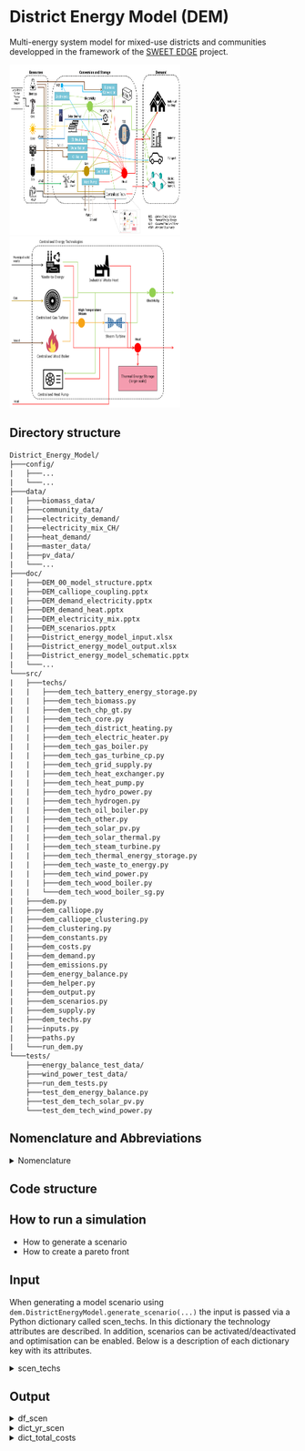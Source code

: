 # District Energy Model (DEM)

Multi-energy system model for mixed-use districts and communities developped in the framework of the [SWEET EDGE](https://www.sweet-edge.ch/en/work-packages/wp-1) project.

<img src="doc/dem_schematic_part_1.png" alt="DEM schematic part 1" style="height: 300px; width:300px;"/>

<img src="doc/dem_schematic_part_2.png" alt="DEM schematic part 2" style="height: 300px; width:300px;"/>

## Directory structure
```
District_Energy_Model/
├───config/
|   ├───...
|   └───...
├───data/
|   ├───biomass_data/
|   ├───community_data/
|   ├───electricity_demand/
|   ├───electricity_mix_CH/
|   ├───heat_demand/
|   ├───master_data/
|   ├───pv_data/
|   └───...
├───doc/
|   ├───DEM_00_model_structure.pptx
|   ├───DEM_calliope_coupling.pptx
|   ├───DEM_demand_electricity.pptx
|   ├───DEM_demand_heat.pptx
|   ├───DEM_electricity_mix.pptx
|   ├───DEM_scenarios.pptx
|   ├───District_energy_model_input.xlsx
|   ├───District_energy_model_output.xlsx
|   ├───District_energy_model_schematic.pptx
|   └───...
└───src/
|   ├───techs/
|   |   ├───dem_tech_battery_energy_storage.py
|   |   ├───dem_tech_biomass.py
|   |   ├───dem_tech_chp_gt.py
|   |   ├───dem_tech_core.py
|   |   ├───dem_tech_district_heating.py
|   |   ├───dem_tech_electric_heater.py
|   |   ├───dem_tech_gas_boiler.py
|   |   ├───dem_tech_gas_turbine_cp.py
|   |   ├───dem_tech_grid_supply.py
|   |   ├───dem_tech_heat_exchanger.py
|   |   ├───dem_tech_heat_pump.py
|   |   ├───dem_tech_hydro_power.py
|   |   ├───dem_tech_hydrogen.py
|   |   ├───dem_tech_oil_boiler.py
|   |   ├───dem_tech_other.py
|   |   ├───dem_tech_solar_pv.py
|   |   ├───dem_tech_solar_thermal.py
|   |   ├───dem_tech_steam_turbine.py
|   |   ├───dem_tech_thermal_energy_storage.py
|   |   ├───dem_tech_waste_to_energy.py
|   |   ├───dem_tech_wind_power.py
|   |   ├───dem_tech_wood_boiler.py
|   |   └───dem_tech_wood_boiler_sg.py
|   ├───dem.py
|   ├───dem_calliope.py
|   ├───dem_calliope_clustering.py
|   ├───dem_clustering.py
|   ├───dem_constants.py
|   ├───dem_costs.py
|   ├───dem_demand.py
|   ├───dem_emissions.py
|   ├───dem_energy_balance.py
|   ├───dem_helper.py
|   ├───dem_output.py
|   ├───dem_scenarios.py
|   ├───dem_supply.py
|   ├───dem_techs.py
|   ├───inputs.py
|   ├───paths.py
|   └───run_dem.py
└───tests/
    ├───energy_balance_test_data/
    ├───wind_power_test_data/
    ├───run_dem_tests.py
    ├───test_dem_energy_balance.py
    ├───test_dem_tech_solar_pv.py
    └───test_dem_tech_wind_power.py

```

## Nomenclature and Abbreviations

<details>
  <summary>Nomenclature</summary><br>

|              |                                      |
| ----------------------- | ------------------------------------ |
| **General:**                |                                      |
| _com                    | community                            |
| _pot                    | potential                            |
| _base                   | values for current situation         |
|                         |                                      |
| **Data type:**             |                                      |
| df                      | dataframe                            |
| ds                      | dataseries                           |
| list                    | list                                 |
|                         |                                      |
| **Energy flows:**           |                                      |
| d                       | demand                               |
| m                       | import                               |
| u                       | technology input                     |
| v                       | technology output                    |
| l                       | losses                    			 |
| s                       | supply                    			 |
|                         |                                      |
| src                     | source                               |
|                         |                                      |
| **Technologies:**           |                                      |
| _pv                     | solar photovoltaic                   |
| _solar                  | solar thermal                   |
| _wp                     | wind power                   |
| _grid                   | grid supply (electricity)                   |
| _hp                     | heat pump                            |
| _eh                     | electric heater                      |
| _ob                     | oil boiler                           |
| _wb                     | wood boiler                          |
| _gb                     | gas boiler                           |
| _dh                     | district heating                     |
| _tes                    | thermal energy storage               |
| _bes                    | battery energy storage               |
| _hydro                  | hydro power                    		 |
| _bm                     | biomass (collective)                 |
| _hg                       | hydrothermal gasification          |
| _agu                       | anaerobic digestion upgrade       |
| _aguh                       | anaerobic digestion upgrade hydrogen                   |
| _aguc                       | anaerobic digestion CHP                    |
| _wgu                       | wood gasification upgrade                    |
| _wguh                       | wood gasification upgrade hydrogen                    |
| _wguc                       | wood gasification CHP                    |
| _hydp                       | hydrogen production                    |
| _chpgt                       | CHP gas turbine                    |
| _gtcp                       | gas turbine (central plant)                    |
| _st                       | steam turbine                    |
| _wbsg                       | wood boiler (steam generator)                    |
| _wte                       | waste-to-energy plant                    |
| _hpcp                     | heat pump (central plant)                   |
|                         |                                      |
| **Technology parameters:**  |                                      |
| _p                       | system size (kW or kWp)              |
| sos                       | state of storage (-)                   |
| _q                       | energy level, e.g. in storage (kWh)                    |
|                         |                                      |
| **Energy carriers:**        |                                      |
| _h                      | heat                                 |
| _e                      | electricity                          |
| _gas                    | gas                                  |
| _oil                    | oil                                  |
| _wd                   | wood                                 |
| _msw                       | municipal solid waste                    |
| _bm                       | biomass                    |
| _steam                       | steam                    |
|                         |                                      |
 **Emission carriers:**        |                                      |
| _co2                      | CO2 (kg)                                 |
| **Time resolution:**        |                                      |
| _hr                     | hourly (mostly omitted)              |
| _yr                     | annual                               |
|                         |                                      |
| **Aggregation resolution:** |                                      |
| _bdg                    | building level                       |
|                         |                                      |
| **Iteration indeces:**      |                                      |
| _t                      | time                                 |
|                         |                                      |
| **Examples:**               |                                      |
| u_e_hp                  | electricity input to heat pump (kWh) |
| v_h_hp                  | heat output from heat pump (kWh)     |
| d_e_yr                  | annual electricity demand (kWh)      |

</details>

## Code structure


## How to run a simulation
- How to generate a scenario
- How to create a pareto front

## Input

When generating a model scenario using `dem.DistrictEnergyModel.generate_scenario(...)` the input is passed via a Python dictionary called scen_techs.
In this dictionary the technology attributes are described. In addition, scenarios can be activated/deactivated and optimisation can be enabled.
Below is a description of each dictionary key with its attributes.

<details>
  <summary>scen_techs</summary><br>

<details>
  <summary>meta_data</summary><br>

| Attribute                             | Unit | Data type | Description                                                                                |
| ------------------------------------- | ---- | --------- | ------------------------------------------------------------------------------------------ |
| custom_district                       | \-   | dict      | Properties for a district with custom boundaries.                                          |
| custom_district: implemented          | \-   | bool      | If set to 'true', the simulation will be carried out for a district of selected buildings. |
| custom_district: EGID_List            | \-   | list / df | List of EGIDs of buildings contained in custom district.                                   |
| custom_district: custom_district_name | \-   | str       | Unique name for specified custom district.                                                  |

</details>

<details>
  <summary>heat_pump</summary><br>

| Attribute     | Unit       | Data type | Description                                                                                                                      |
| ------------- | ---------- | --------- | -------------------------------------------------------------------------------------------------------------------------------- |
| deployment    | \-         | bool      | If set to 'true', the technology will be considered in the energy system model (this does not necessarily mean it will be used). |
| kW_th_max     | kW         | float     | Maximum thermal capacity (i.e. heat output).                                                                                     |
| cop           | \-         | float     | Coefficient of Performance (fixed annual value).                                                                                 |
| co2_intensity | kg CO2/kWh | float     | Carbon-dioxide intensity of technology output (annual average value).                                                            |
| lifetime      | years      | int       | Expected lifetime of technology before replacement is required.                                                                  |
| interest_rate | \-         | float     | Interest rate for computing levelised costs (if required).                                                                       |
| capex		    | CHF/kWp    | float     | CAPEX cost of technology per unit of capacity.			                                                                        |

</details>

<details>
  <summary>electric_heater</summary><br>

| Attribute     | Unit       | Data type | Description                                                                                                                      |
| ------------- | ---------- | --------- | -------------------------------------------------------------------------------------------------------------------------------- |
| deployment    | \-         | bool      | If set to 'true', the technology will be considered in the energy system model (this does not necessarily mean it will be used). |
| kW_th_max     | kW         | float     | Maximum thermal capacity (i.e. heat output).                                                                                     |
| co2_intensity | kg CO2/kWh | float     | Carbon-dioxide intensity of technology output (annual average value).                                                            |
| lifetime      | years      | int       | Expected lifetime of technology before replacement is required.                                                                  |
| interest_rate | \-         | float     | Interest rate for computing levelised costs (if required).                                                                       |
| capex		    | CHF/kWp    | float     | CAPEX cost of technology per unit of capacity.			                                                                        |

</details>

<details>
  <summary>oil_boiler</summary><br>

| Attribute          | Unit       | Data type | Description                                                                                                                      |
| ------------------ | ---------- | --------- | -------------------------------------------------------------------------------------------------------------------------------- |
| deployment         | \-         | bool      | If set to 'true', the technology will be considered in the energy system model (this does not necessarily mean it will be used). |
| kW_th_max          | kW         | float     | Maximum thermal capacity (i.e. heat output).                                                                                     |
| hv_oil_MJpkg       | MJ/kg      | float     | Lower heating value of oil.                                                                                                      |
| eta                | \-         | float     | Conversion efficiency from fuel to heat.                                                                                         |
| oil_price_CHFpl    | CHF/l      | float     | Oil price (annual fixed value).                                                                                                  |
| co2_intensity      | kg CO2/kWh | float     | Carbon-dioxide intensity of technology output (annual average value).                                                            |
| lifetime           | years      | int       | Expected lifetime of technology before replacement is required.                                                                  |
| interest_rate      | \-         | float     | Interest rate for computing levelised costs (if required).                                                                       |
| replacement_factor | \-         | float     | Used for scenario 'fossil_heater_retrofit'. Fraction of heating capacity to be replaced by heat pumps.                           |
| capex		    	 | CHF/kWp    | float     | CAPEX cost of technology per unit of capacity.			                                                                         |

</details>

<details>
  <summary>gas_boiler</summary><br>

| Attribute          | Unit       | Data type | Description                                                                                                                      |
| ------------------ | ---------- | --------- | -------------------------------------------------------------------------------------------------------------------------------- |
| deployment         | \-         | bool      | If set to 'true', the technology will be considered in the energy system model (this does not necessarily mean it will be used). |
| kW_th_max          | kW         | float     | Maximum thermal capacity (i.e. heat output).                                                                                     |
| hv_gas_MJpkg       | MJ/kg      | float     | Lower heating value of gas.                                                                                                      |
| eta                | \-         | float     | Conversion efficiency from fuel to heat.                                                                                         |
| gas_price_CHFpkWh  | CHF/kWh    | float     | Gas price (annual fixed value).                                                                                                  |
| co2_intensity      | kg CO2/kWh | float     | Carbon-dioxide intensity of technology output (annual average value).                                                            |
| lifetime           | years      | int       | Expected lifetime of technology before replacement is required.                                                                  |
| interest_rate      | \-         | float     | Interest rate for computing levelised costs (if required).                                                                       |
| replacement_factor | \-         | float     | Used for scenario 'fossil_heater_retrofit'. Fraction of heating capacity to be replaced by heat pumps.                           |
| capex		   		 | CHF/kWp    | float     | CAPEX cost of technology per unit of capacity.			                                                                         |

</details>

<details>
  <summary>wood_boiler</summary><br>

| Attribute          | Unit       | Data type | Description                                                                                                                      |
| ------------------ | ---------- | --------- | -------------------------------------------------------------------------------------------------------------------------------- |
| deployment         | \-         | bool      | If set to 'true', the technology will be considered in the energy system model (this does not necessarily mean it will be used). |
| kW_th_max          | kW         | float     | Maximum thermal capacity (i.e. heat output).                                                                                     |
| hv_wood_MJpkg      | MJ/kg      | float     | Lower heating value of wood.                                                                                                     |
| eta                | \-         | float     | Conversion efficiency from fuel to heat.                                                                                         |
| wood_price_CHFpkg  | CHF/kg     | float     | Wood price (annual fixed value).                                                                                                 |
| co2_intensity      | kg CO2/kWh | float     | Carbon-dioxide intensity of technology output (annual average value).                                                            |
| lifetime           | years      | int       | Expected lifetime of technology before replacement is required.                                                                  |
| interest_rate      | \-         | float     | Interest rate for computing levelised costs (if required).                                                                       |
| replacement_factor | \-         | float     | Used for scenario 'fossil_heater_retrofit'. Fraction of heating capacity to be replaced by heat pumps.                           |
| capex		   		 | CHF/kWp    | float     | CAPEX cost of technology per unit of capacity.			                                                                         |

</details>

<details>
  <summary>district_heating</summary><br>

| Attribute                         | Unit       | Data type | Description                                                                                                                                                      |
| --------------------------------- | ---------- | --------- | ---------------------------------------------------------------------------------------------------------------------------------------------------------------- |
| deployment                        | \-         | bool      | If set to 'true', the technology will be considered in the energy system model (this does not necessarily mean it will be used). Only relevant for optimisation. |
| import_kW_th_max                  | kW         | float     | Maximum thermal capacity of heat import (from outside the municipality).                                                                                         |
| grid_kW_th_max                    | kW         | float     | Maximum thermal capacity of the grid.                                                                                                                            |
| tariff_CHFpkWh                    | CHF/kWh    | float     | Tariff for imported heat.                                                                                                                                        |
| co2_intensity                     | kg CO2/kWh | float     | Carbon-dioxide intensity of technology output (annual average value).                                                                                            |
| lifetime                          | years      | int       | Expected lifetime of technology before replacement is required.                                                                                                  |
| interest_rate                     | \-         | float     | Interest rate for computing levelised costs (if required).                                                                                                       |
| heat_sources                      | \-         | dict      | Connected heat sources                                                                                                                                           |
| heat_sources: import          	| \-         | bool      | If set to 'true', heat import is allowed (based on 'import_kW_th_max')                                                                                           |
| heat_sources: chp_gt          	| \-         | bool      | If set to 'true', CHP gas turbine plant is connected to district heating network (DHN). Technology must be deployed accordingly.                                 |
| heat_sources: steam_turbine   	| \-         | bool      | If set to 'true', steam turbine is connected to the DHN. Technology must be deployed accordingly.                                                                |
| heat_sources: waste_to_energy 	| \-         | bool      | If set to 'true', the waste-to-energy plant is connected to the DHN. Technology must be deployed accordingly.  	                                                |
| heat_sources: heat_pump_cp    	| \-         | bool      | If set to 'true', a central heat pump is connected to the DHN. Technology must be deployed accordingly.                                                          |

</details>

<details>
  <summary>solar_thermal</summary><br>

| Attribute     | Unit       | Data type | Description                                                                                                                      |
| ------------- | ---------- | --------- | -------------------------------------------------------------------------------------------------------------------------------- |
| deployment    | \-         | bool      | If set to 'true', the technology will be considered in the energy system model (this does not necessarily mean it will be used). |
| kW_th_max     | kW         | float     | Maximum thermal capacity (i.e. heat output).                                                                                     |
| eta_overall   | \-         | float     | Overall conversion efficiency from solar radiation to heat output.                                                               |
| co2_intensity | kg CO2/kWh | float     | Carbon-dioxide intensity of technology output (annual average value).                                                            |
| lifetime      | years      | int       | Expected lifetime of technology before replacement is required.                                                                  |
| interest_rate | \-         | float     | Interest rate for computing levelised costs (if required).                                                                       |
| capex			| CHF/kWp    | float     | CAPEX cost of technology per unit of capacity.			                                                                        |

</details>

<details>
  <summary>solar_pv</summary><br>

| Attribute                    | Unit       | Data type | Description                                                                                                                                                                                                             |
| ---------------------------- | ---------- | --------- | ----------------------------------------------------------------------------------------------------------------------------------------------------------------------------------------------------------------------- |
| deployment                   | \-         | bool      | If set to 'true', the technology will be considered in the energy system model (this does not necessarily mean it will be used).                                                                                        |
| kWp_max                      | kW         | float     | Kilowatt Peak: Maximum power output of PV system under standard test conditions (STC).                                                                                                                                  |
| eta_overall                  | \-         | float     | Overall conversion efficiency from solar radiation to electricity output at AC side.                                                                                                                                    |
| co2_intensity                | kg CO2/kWh | float     | Carbon-dioxide intensity of technology output (annual average value).                                                                                                                                                   |
| capex						   | CHF/kWp    | float     | CAPEX cost of technology per unit of capacity.			                                                                        																					  |
| lifetime                     | years      | int       | Expected lifetime of technology before replacement is required.                                                                                                                                                         |
| interest_rate                | \-         | float     | Interest rate for computing levelised costs (if required).                                                                                                                                                              |
| potential_integration_factor | \-         | float     | Used for scenario 'pv_integration'. This factor specifies the fraction of additional solar VP potential to be implemented. The additional PV potential is based on suitable roof-space that is not yet covered with PV. |

</details>

<details>
  <summary>wind_power</summary><br>

| Attribute                       | Unit       | Data type | Description                                                                                                                                                                                                            |
| ------------------------------- | ---------- | --------- | ---------------------------------------------------------------------------------------------------------------------------------------------------------------------------------------------------------------------- |
| deployment                      | \-         | bool      | If set to 'true', the technology will be considered in the energy system model (this does not necessarily mean it will be used). Only relevant for optimisation.                                                       |
| kWp_max                         | kW         | float     | Kilowatt Peak: Maximum power output of wind power system.                                                                                                                                                              |
| co2_intensity                   | kg CO2/kWh | float     | Carbon-dioxide intensity of technology output (annual average value).                                                                                                                                                  |
| lifetime                        | years      | int       | Expected lifetime of technology before replacement is required.                                                                                                                                                        |
| capex_CHFpkWp                   | CHF/kWp    | float     | CAPEX cost of technology per unit of capacity.                                                                                                                                                                         |
| interest_rate                   | \-         | float     | Interest rate for computing levelised costs (if required).                                                                                                                                                             |
| potential_integration_factor    | \-         | float     | Used for scenario 'wind_power_integration'. This factor specifies the fraction of additional wind power potential to be implemented. The additional wind power potential is based on a a simulation done by Wind-Topo. |
| wind_power_installed_allocation | \-         | str       | Decision on whether the installed wind power will be counted towards the local electricity generation or towards the national electricity mix. Options: 'national', 'local'                                            |
| v_e_wp_national_recalc          | \-         | bool      | If set to 'true, recalculation of hourly national wind power profile of installed capacity will be carried out; default should be 'false', as this is only required when new wind power plants have been installed.    |

</details>

<details>
  <summary>hydro_power</summary><br>

| Attribute     | Unit       | Data type | Description                                                                                                                                                      |
| ------------- | ---------- | --------- | ---------------------------------------------------------------------------------------------------------------------------------------------------------------- |
| deployment    | \-         | bool      | If set to 'true', the technology will be considered in the energy system model (this does not necessarily mean it will be used). Only relevant for optimisation. |
| kWp_max       | kW         | float     | Kilowatt Peak: Maximum power output of hydro power plants.                                                                                                       |
| co2_intensity | kg CO2/kWh | float     | Carbon-dioxide intensity of technology output (annual average value).                                                                                            |
| lifetime      | years      | int       | Expected lifetime of technology before replacement is required.                                                                                                  |
| 0             | CHF/kWp    | float     | CAPEX cost of technology per unit of capacity.                                                                                                                   |
| interest_rate | \-         | float     | Interest rate for computing levelised costs (if required).                                                                                                       |

</details>

<details>
  <summary>grid_supply</summary><br>

| Attribute      | Unit       | Data type | Description                                                                                                                      |
| -------------- | ---------- | --------- | -------------------------------------------------------------------------------------------------------------------------------- |
| deployment     | \-         | bool      | If set to 'true', the technology will be considered in the energy system model (this does not necessarily mean it will be used). |
| kW_max         | kW         | float     | Maximum supply capacity of grid connection.                                                                                      |
| tariff_CHFpkWh | CHF/kWh    | float     | Electricity tariff (annual fixed value).                                                                                         |
| co2_intensity  | kg CO2/kWh | float     | Carbon-dioxide intensity of technology output (annual average value).                                                            |
| lifetime       | years      | int       | Expected lifetime of technology before replacement is required.                                                                  |
| interest_rate  | \-         | float     | Interest rate for computing levelised costs (if required).                                                                       |

</details>

<details>
  <summary>tes</summary><br>

| Attribute                             | Unit       | Data type | Description                                                                                                                                                      |
| ------------------------------------- | ---------- | --------- | ---------------------------------------------------------------------------------------------------------------------------------------------------------------- |
| deployment                            | \-         | bool      | If set to 'true', the technology will be considered in the energy system model (this does not necessarily mean it will be used). Only relevant for optimisation. |
| eta_chg_dchg                          | \-         | float     | Charging and discharging efficiency (fixed). Roundtrip-efficiency is calculated as eta_chg_dchg\*eta_chg_dchg.                                                   |
| tes_gamma                             | 1/timestep | float     | Loss rate: fraction of heat lost to the environment during one timestep (e.g. 1 hour)                                                                            |
| capacity_kWh                          | kWh        | float     | Storage capacity.                                                                                                                                                |
| chg_dchg_per_cap_max                  | 1/timestep | float     | Max. charge/discharge (kW) per storage cap (kWh) per timestep.                                                                                                   |
| initial_charge                        | \-         | float     | Initial charge of battery (fraction of total storage capacity)                                                                                                   |
| connections                           | \-         | dict      | Technologies connected to TES can be switched on (True) of off (False).                                                                                          |
| connections: heat_pump                | \-         | bool      | If set to 'true', decentralised heat pumps are connected to TES. Technology must be deployed accordingly.                                                        |
| connections: district_heating_network | \-         | bool      | If set to 'true', the district heating network is connected to TES. Technology must be deployed accordingly.                                                     |
| connections: district_heat_import     | \-         | bool      | If set to 'true', district_heat_import is connected to TES. Technology must be deployed accordingly.                                                             |
| connections: chp_gt                   | \-         | bool      | If set to 'true', the CHP gas turbine is connected to TES. Technology must be deployed accordingly.                                                              |
| connections: steam_turbine            | \-         | bool      | If set to 'true', the steam turbine is connected to TES. Technology must be deployed accordingly.                                                                |
| connections: waste_to_energy          | \-         | bool      | If set to 'true', the waset-to-energy plant is connected to TES. Technology must be deployed accordingly.                                                        |
| connections: heat_pump_cp             | \-         | bool      | If set to 'true', a centralised heat pump is connected to TES. Technology must be deployed accordingly.                                                          |
| co2_intensity                         | kg CO2/kWh | float     | Carbon-dioxide intensity of technology output (annual average value).                                                                                            |
| lifetime                              | years      | int       | Expected lifetime of technology before replacement is required.                                                                                                  |
| capex                                 | CHF/kWp    | float     | CAPEX cost of technology per unit of capacity.                                                                                                                   |
| interest_rate                         | \-         | float     | Interest rate for computing levelised costs (if required).                                                                                                       |

</details>

<details>
  <summary>bes</summary><br>

| Attribute            | Unit       | Data type | Description                                                                                                                                                      |
| -------------------- | ---------- | --------- | ---------------------------------------------------------------------------------------------------------------------------------------------------------------- |
| deployment           | \-         | bool      | If set to 'true', the technology will be considered in the energy system model (this does not necessarily mean it will be used). Only relevant for optimisation. |
| eta_chg_dchg         | \-         | float     | Charging and discharging efficiency (fixed). Roundtrip-efficiency is calculated as eta_chg_dchg\*eta_chg_dchg.                                                   |
| tes_gamma            | 1/timestep | float     | Loss rate: fraction of electricity lost during one timestep (e.g. 1 hour)                                                                                        |
| capacity_kWh         | kWh        | float     | Storage capacity.                                                                                                                                                |
| chg_dchg_per_cap_max | 1/timestep | float     | Max. charge/discharge (kW) per storage cap (kWh) per timestep.                                                                                                   |
| initial_charge       | \-         | float     | Initial charge of battery (fraction of total storage capacity)                                                                                                   |
| co2_intensity        | kg CO2/kWh | float     | Carbon-dioxide intensity of technology output (annual average value).                                                                                            |
| lifetime             | years      | int       | Expected lifetime of technology before replacement is required.                                                                                                  |
| interest_rate        | \-         | float     | Interest rate for computing levelised costs (if required).                                                                                                       |
| capex                | CHF/kWp    | float     | CAPEX cost of technology per unit of capacity.                                                                                                                   |

</details>

<details>
  <summary>biomass</summary><br>

| Attribute            | Unit       | Data type | Description                                                                                                                                                      |
| -------------------- | ---------- | --------- | ---------------------------------------------------------------------------------------------------------------------------------------------------------------- |
| deployment           | \-         | bool      | If set to 'true', the technology will be considered in the energy system model (this does not necessarily mean it will be used). Only relevant for optimisation. |

</details>

<details>
  <summary>hydrothermal_gasification</summary><br>

| Attribute     | Unit       | Data type | Description                                                                                                                                                      |
| ------------- | ---------- | --------- | ---------------------------------------------------------------------------------------------------------------------------------------------------------------- |
| deployment    | \-         | bool      | If set to 'true', the technology will be considered in the energy system model (this does not necessarily mean it will be used). Only relevant for optimisation. |
| color         | hex        | str       | Color for plot                                                                                                                                                   |
| efficiancy    | \-         | float     | Conversion efficiency                                                                                                                                            |
| capacity_kW   | kW         | float     | maximum power                                                                                                                                                    |
| co2_intensity | kg CO2/kWh | float     | Carbon-dioxide intensity of technology output (annual average value).                                                                                            |
| lifetime      | years      | int       | Expected lifetime of technology before replacement is required.                                                                                                  |
| om_cost       | CHF/kWh    | float     | Operation and maintenance cost per consumed carrier unit                                                                                                         |
| capital_cost  | CHF/kWp    | float     | CAPEX cost of technology per unit of capacity.                                                                                                                   |
| interest_rate | \-         | float     | Interest rate for computing levelised costs (if required).                                                                                                       |

</details>

<details>
  <summary>anaerobic_digestion_upgrade</summary><br>

| Attribute     | Unit       | Data type | Description                                                                                                                                                      |
| ------------- | ---------- | --------- | ---------------------------------------------------------------------------------------------------------------------------------------------------------------- |
| deployment    | \-         | bool      | If set to 'true', the technology will be considered in the energy system model (this does not necessarily mean it will be used). Only relevant for optimisation. |
| color         | hex        | str       | Color for plot                                                                                                                                                   |
| efficiancy    | \-         | float     | Conversion efficiency                                                                                                                                            |
| capacity_kW   | kWh        | float     | maximum power                                                                                                                                                    |
| co2_intensity | kg CO2/kWh | float     | Carbon-dioxide intensity of technology output (annual average value).                                                                                            |
| lifetime      | years      | int       | Expected lifetime of technology before replacement is required.                                                                                                  |
| om_cost       | CHF/kWh    | float     | Operation and maintenance cost per consumed carrier unit                                                                                                         |
| capital_cost  | CHF/kWp    | float     | CAPEX cost of technology per unit of capacity.                                                                                                                   |
| interest_rate | \-         | float     | Interest rate for computing levelised costs (if required).                                                                                                       |

</details>

<details>
  <summary>anaerobic_digestion_upgrade_hydrogen</summary><br>

| Attribute            | Unit       | Data type | Description                                                                                                                                                      |
| -------------------- | ---------- | --------- | ---------------------------------------------------------------------------------------------------------------------------------------------------------------- |
| deployment           | \-         | bool      | If set to 'true', the technology will be considered in the energy system model (this does not necessarily mean it will be used). Only relevant for optimisation. |
| color                | hex        | str       | Color for plot                                                                                                                                                   |
| fluid                |            | bool      | does the process have a fluidised bed                                                                                                                            |
| methane percentage   |            | float     | methane produced per input                                                                                                                                       |
| efficiancy_primary   | \-         | float     | Conversion efficiency                                                                                                                                            |
| efficiancy_secondary |            | float     | Conversion efficiency                                                                                                                                            |
| capacity_kWh         | kWh        | float     | maximum output                                                                                                                                                   |
| co2_intensity        | kg CO2/kWh | float     | Carbon-dioxide intensity of technology output (annual average value).                                                                                            |
| lifetime             | years      | int       | Expected lifetime of technology before replacement is required.                                                                                                  |
| om_cost              | CHF/kWh    | float     | Operation and maintenance cost per consumed carrier unit                                                                                                         |
| capital_cost         | CHF/kWp    | float     | CAPEX cost of technology per unit of capacity.                                                                                                                   |
| interest_rate        | \-         | float     | Interest rate for computing levelised costs (if required).                                                                                                       |

</details>

<details>
  <summary>anaerobic_digestion_chp</summary><br>

| Attribute              | Unit       | Data type | Description                                                                                                                                                      |
| ---------------------- | ---------- | --------- | ---------------------------------------------------------------------------------------------------------------------------------------------------------------- |
| deployment             | \-         | bool      | If set to 'true', the technology will be considered in the energy system model (this does not necessarily mean it will be used). Only relevant for optimisation. |
| color                  | hex        | str       | Color for plot                                                                                                                                                   |
| efficiancy_electricity | \-         | float     | Conversion efficiency                                                                                                                                            |
| efficiancy_heat        |            | float     | Conversion efficiency                                                                                                                                            |
| capacity_kWh           | kWh        | float     | maximum output                                                                                                                                                   |
| co2_intensity          | kg CO2/kWh | float     | Carbon-dioxide intensity of technology output (annual average value).                                                                                            |
| lifetime               | years      | int       | Expected lifetime of technology before replacement is required.                                                                                                  |
| om_cost                | CHF/kWh    | float     | Operation and maintenance cost per consumed carrier unit                                                                                                         |
| capital_cost           | CHF/kWp    | float     | CAPEX cost of technology per unit of capacity.                                                                                                                   |
| interest_rate          | \-         | float     | Interest rate for computing levelised costs (if required).                                                                                                       |

</details>

<details>
  <summary>wood_gasification_upgrade</summary><br>

| Attribute     | Unit       | Data type | Description                                                                                                                                                      |
| ------------- | ---------- | --------- | ---------------------------------------------------------------------------------------------------------------------------------------------------------------- |
| deployment    | \-         | bool      | If set to 'true', the technology will be considered in the energy system model (this does not necessarily mean it will be used). Only relevant for optimisation. |
| color         | hex        | str       | Color for plot                                                                                                                                                   |
| efficiancy    | \-         | float     | Conversion efficiency                                                                                                                                            |
| fluid         | \-         | bool      | does the process have a fluidised bed                                                                                                                            |
| capacity_kWh  | kWh        | float     | maximum output                                                                                                                                                   |
| co2_intensity | kg CO2/kWh | float     | Carbon-dioxide intensity of technology output (annual average value).                                                                                            |
| lifetime      | years      | int       | Expected lifetime of technology before replacement is required.                                                                                                  |
| om_cost       | CHF/kWh    | float     | Operation and maintenance cost per consumed carrier unit                                                                                                         |
| capital_cost  | CHF/kWp    | float     | CAPEX cost of technology per unit of capacity.                                                                                                                   |
| interest_rate | \-         | float     | Interest rate for computing levelised costs (if required).                                                                                                       |

</details>

<details>
  <summary>wood_gasification_upgrade_hydrogen</summary><br>

| Attribute            | Unit       | Data type | Description                                                                                                                                                      |
| -------------------- | ---------- | --------- | ---------------------------------------------------------------------------------------------------------------------------------------------------------------- |
| deployment           | \-         | bool      | If set to 'true', the technology will be considered in the energy system model (this does not necessarily mean it will be used). Only relevant for optimisation. |
| color                | hex        | str       | Color for plot                                                                                                                                                   |
| fluid                |            | bool      | does the process have a fluidised bed                                                                                                                            |
| methane_percentage   |            | float     | methane produced per input                                                                                                                                       |
| efficiancy_primary   | \-         | float     | Conversion efficiency                                                                                                                                            |
| efficiancy_secondary |            | float     | Conversion efficiency                                                                                                                                            |
| capacity_kWh         | kWh        | float     | maximum output                                                                                                                                                   |
| co2_intensity        | kg CO2/kWh | float     | Carbon-dioxide intensity of technology output (annual average value).                                                                                            |
| lifetime             | years      | int       | Expected lifetime of technology before replacement is required.                                                                                                  |
| om_cost              | CHF/kWh    | float     | Operation and maintenance cost per consumed carrier unit                                                                                                         |
| capital_cost         | CHF/kWp    | float     | CAPEX cost of technology per unit of capacity.                                                                                                                   |
| interest_rate        | \-         | float     | Interest rate for computing levelised costs (if required).                                                                                                       |

</details>

<details>
  <summary>wood_digestion_chp</summary><br>

| Attribute              | Unit       | Data type | Description                                                                                                                                                      |
| ---------------------- | ---------- | --------- | ---------------------------------------------------------------------------------------------------------------------------------------------------------------- |
| deployment             | \-         | bool      | If set to 'true', the technology will be considered in the energy system model (this does not necessarily mean it will be used). Only relevant for optimisation. |
| color                  | hex        | str       | Color for plot                                                                                                                                                   |
| efficiancy_electricity | \-         | float     | Conversion efficiency                                                                                                                                            |
| efficiancy_heat        |            | float     | Conversion efficiency                                                                                                                                            |
| capacity_kWh           | kWh        | float     | maximum output                                                                                                                                                   |
| co2_intensity          | kg CO2/kWh | float     | Carbon-dioxide intensity of technology output (annual average value).                                                                                            |
| lifetime               | years      | int       | Expected lifetime of technology before replacement is required.                                                                                                  |
| om_cost                | CHF/kWh    | float     | Operation and maintenance cost per consumed carrier unit                                                                                                         |
| capital_cost           | CHF/kWp    | float     | CAPEX cost of technology per unit of capacity.                                                                                                                   |
| interest_rate          | \-         | float     | Interest rate for computing levelised costs (if required).                                                                                                       |

</details>

<details>
  <summary>hydrogen_production</summary><br>

| Attribute     | Unit       | Data type | Description                                                                                                                                                      |
| ------------- | ---------- | --------- | ---------------------------------------------------------------------------------------------------------------------------------------------------------------- |
| deployment    | \-         | bool      | If set to 'true', the technology will be considered in the energy system model (this does not necessarily mean it will be used). Only relevant for optimisation. |
| color         | hex        | str       | Color for plot                                                                                                                                                   |
| efficiancy    | \-         | float     | Conversion efficiency                                                                                                                                            |
| capacity_kWh  | kWh (kW?)  | float     | maximum output                                                                                                                                                   |
| co2_intensity | kg CO2/kWh | float     | Carbon-dioxide intensity of technology output (annual average value).                                                                                            |
| lifetime      | years      | int       | Expected lifetime of technology before replacement is required.                                                                                                  |
| om_cost       | CHF/kWh    | float     | Operation and maintenance cost per consumed carrier unit                                                                                                         |
| capital_cost  | CHF/kWp    | float     | CAPEX cost of technology per unit of capacity.                                                                                                                   |
| interest_rate | \-         | float     | Interest rate for computing levelised costs (if required).                                                                                                       |

</details>

<details>
  <summary>chp_gt</summary><br>

| Attribute         | Unit        | Data type | Description                                                                                                                                                      |
| ----------------- | ----------- | --------- | ---------------------------------------------------------------------------------------------------------------------------------------------------------------- |
| deployment        | \-          | bool      | If set to 'true', the technology will be considered in the energy system model (this does not necessarily mean it will be used). Only relevant for optimisation. |
| deploy_existing   | \-          | bool      | If set to 'true', existing gas turbine will be deployable.                                                                                                       |
| kW_el_max         | kW          | float     | Maximum capacity (electric power output) of newly built CHP gas turbines.                                                                                        |
| hv_gas_MJpkg      | MJ/kg       | float     | Heating value (lower) of gas                                                                                                                                     |
| eta_el            | \-          | float     | Electrical conversion effiency.                                                                                                                                  |
| htp_ratio         | kW_th/kW_el | float     | Heat-to-power (htp) ratio (kW_th/kW_el)                                                                                                                          |
| gas_price_CHFpkWh | CHF/kWh     | float     | Price of gas.                                                                                                                                                    |
| co2_intensity     | kg CO2/kWh  | float     | Carbon-dioxide intensity of technology output (annual average value).                                                                                            |
| lifetime          | years       | int       | Expected lifetime of technology before replacement is required.                                                                                                  |
| capital_cost      | CHF/kWp     | float     | CAPEX cost of technology per unit of capacity.                                                                                                                   |
| interest_rate     | \-          | float     | Interest rate for computing levelised costs (if required).                                                                                                       |

</details>

<details>
  <summary>gas_turbine_cp</summary><br>

| Attribute     | Unit        | Data type | Description                                                                                                                                                      |
| ------------- | ----------- | --------- | ---------------------------------------------------------------------------------------------------------------------------------------------------------------- |
| deployment    | \-          | bool      | If set to 'true', the technology will be considered in the energy system model (this does not necessarily mean it will be used). Only relevant for optimisation. |
| kW_el_max     | kW          | float     | Maximum electrical power output.                                                                                                                                 |
| hv_gas_MJpkg  | MJ/kg       | float     | Heating value (lower) of gas                                                                                                                                     |
| eta_el        | \-          | float     | Electrical conversion effiency.                                                                                                                                  |
| htp_ratio     | kW_th/kW_el | float     | Heat-to-power (htp) ratio (kW_th/kW_el)                                                                                                                          |
| co2_intensity | kg CO2/kWh  | float     | Carbon-dioxide intensity of technology output (annual average value).                                                                                            |
| lifetime      | years       | int       | Expected lifetime of technology before replacement is required.                                                                                                  |
| capital_cost  | CHF/kWp     | float     | CAPEX cost of technology per unit of capacity.                                                                                                                   |
| interest_rate | \-          | float     | Interest rate for computing levelised costs (if required).                                                                                                       |

</details>

<details>
  <summary>steam_turbine</summary><br>

| Attribute     | Unit        | Data type | Description                                                                                                                                                      |
| ------------- | ----------- | --------- | ---------------------------------------------------------------------------------------------------------------------------------------------------------------- |
| deployment    | \-          | bool      | If set to 'true', the technology will be considered in the energy system model (this does not necessarily mean it will be used). Only relevant for optimisation. |
| kW_el_max     | kW          | float     | Maximum electrical power output.                                                                                                                                 |
| eta_el        | \-          | float     | Electrical conversion effiency.                                                                                                                                  |
| htp_ratio     | kW_th/kW_el | float     | Heat-to-power (htp) ratio (kW_th/kW_el)                                                                                                                          |
| co2_intensity | kg CO2/kWh  | float     | Carbon-dioxide intensity of technology output (annual average value).                                                                                            |
| lifetime      | years       | int       | Expected lifetime of technology before replacement is required.                                                                                                  |
| capital_cost  | CHF/kWp     | float     | CAPEX cost of technology per unit of capacity.                                                                                                                   |
| interest_rate | \-          | float     | Interest rate for computing levelised costs (if required).                                                                                                       |

</details>

<details>
  <summary>wood_boiler_sg</summary><br>

| Attribute         | Unit       | Data type | Description                                                                                                                                                      |
| ----------------- | ---------- | --------- | ---------------------------------------------------------------------------------------------------------------------------------------------------------------- |
| deployment        | \-         | bool      | If set to 'true', the technology will be considered in the energy system model (this does not necessarily mean it will be used). Only relevant for optimisation. |
| kW_h_max          | kW_th      | float     | Maximum power output in the form of steam                                                                                                                        |
| hv_wood_MJpkg     | MJ/kg      | float     | Lower heating value of wood.                                                                                                                                     |
| eta               | \-         | float     | Conversion efficiency from wood to heat.                                                                                                                         |
| wood_price_CHFpkg | CHF/kg     | float     | Wood price (annual fixed value).                                                                                                                                 |
| co2_intensity     | kg CO2/kWh | float     | Carbon-dioxide intensity of technology output (annual average value).                                                                                            |
| lifetime          | years      | int       | Expected lifetime of technology before replacement is required.                                                                                                  |
| capital_cost      | CHF/kWp    | float     | CAPEX cost of technology per unit of capacity.                                                                                                                   |
| interest_rate     | \-         | float     | Interest rate for computing levelised costs (if required).                                                                                                       |

</details>

<details>
  <summary>waste_to_energy</summary><br>

| Attribute        | Unit        | Data type | Description                                                                                                                                                      |
| ---------------- | ----------- | --------- | ---------------------------------------------------------------------------------------------------------------------------------------------------------------- |
| deployment       | \-          | bool      | If set to 'true', the technology will be considered in the energy system model (this does not necessarily mean it will be used). Only relevant for optimisation. |
| kW_el_max        | kW_el       | float     | Maximum electrical power output.                                                                                                                                 |
| hv_msw_MJpkg     | MJ/kg       | float     | Lower heating value of municipal solid waste (MSW).                                                                                                              |
| eta_el           | \-          | float     | Electrical conversion efficiency.                                                                                                                                |
| htp_ratio        | kW_th/kW_el | float     | Heat-to-power (htp) ratio (kW_th/kW_el)                                                                                                                          |
| msw_price_CHFpkg | CHF/kg      | float     | Price of municipal solid waste. Will usually be negative (i.e. revenue).                                                                                         |
| co2_intensity    | kg CO2/kWh  | float     | Carbon-dioxide intensity of technology output (annual average value).                                                                                            |
| lifetime         | years       | int       | Expected lifetime of technology before replacement is required.                                                                                                  |
| capital_cost     | CHF/kWp     | float     | CAPEX cost of technology per unit of capacity.                                                                                                                   |
| interest_rate    | \-          | float     | Interest rate for computing levelised costs (if required).                                                                                                       |

</details>

<details>
  <summary>other</summary><br>

| Attribute            | Unit       | Data type | Description                                                                                                                                                      |
| -------------------- | ---------- | --------- | ---------------------------------------------------------------------------------------------------------------------------------------------------------------- |
| deployment           | \-         | bool      | If set to 'true', the technology will be considered in the energy system model (this does not necessarily mean it will be used). Only relevant for optimisation. |

</details>

<details>
  <summary>scenarios</summary><br>

| Attribute              | Unit | Data type | Description                                                                                                                                                                                                                                                               |
| ---------------------- | ---- | --------- | ------------------------------------------------------------------------------------------------------------------------------------------------------------------------------------------------------------------------------------------------------------------------- |
| demand_side            | \-   | bool      | If set to 'true', the demand side scenario will be implemented. This scenario consists of future climate and demand scenarios specified in the 'demand_side' dict.                                                                                                        |
| fossil_heater_retrofit | \-   | bool      | If set to 'true', the fossil heating system retrofit scenario will be implemented. A fraction of the fossil heating capacity will be replaced by heat pumps. The fraction of replacement can be set in the respective technologies (oil_boiler, gas_boiler, wood_boiler). |
| pv_integration         | \-   | bool      | If set to 'true', the PV integration scenario will be implemented. A specified share of the additional PV potential will be implemented. The share can be set in the solar_pv technology.                                                                                 |
| wind_integration       | \-   | bool      | If set to 'true', the wind power integration scenario will be implemented. A specified share of the additional wind power potential will be implemented. The share can be set in the wind_power technology.                                                               |
| thermal_energy_storage | \-   | bool      | If set to 'true', the thermal energy storage (TES) scenario will be implemented. A TES of specified size will be integrated in the energy system and charged/discharged by heat pump. The TES specifications can be set in the 'tes' technology.                          |
| nuclear_phaseout       | \-   | bool      | If set to 'true', a nuclear phaseout will be considered in the simulation, based on the selected year in the 'demand_side' dict.                                                                                                                                          |

</details>

<details>
  <summary>optimisation</summary><br>

| Attribute                    | Unit    | Data type | Description                                                                                                                                                          |
| ---------------------------- | ------- | --------- | -------------------------------------------------------------------------------------------------------------------------------------------------------------------- |
| enabled                      | \-      | bool      | MILP optimisation is enabled if set to "True".                                                                                                                       |
| clustering                   | \-      | bool      |                                                                                                                                                                      |
| objective_monetary           | \-      | float     | Weight of monetary objective for objective function in optimisation.                                                                                                 |
| objective_co2                | \-      | float     | Weight of emissions objective for objective function in optimisation.                                                                                                |
| objective_ess                | \-      | float     | Weight of energy-self-sufficiency (ess) objective for objective function in optimisation.                                                                            |
| objective_tss                | \-      | float     | Weight of thermal-self-sufficiency (tss) objective for objective function in optimisation.                                                                           |
| bigM_value                   | CHF/kWh | float     | Default: 1e9; cost of unmet demand; large value makes model convergence slow; https://calliope.readthedocs.io/en/stable/user/building.html#allowing-for-unmet-demand |
| solver                       | \-      | string    | Solver for optimisation, e.g. 'cbc', 'gutobi', etc. Must be compatible with Calliope.                                                                                |
| solver_option_NumericFocus   | \-      | int       | Default: 0; https://docs.gurobi.com/projects/optimizer/en/current/reference/parameters.html#parameternumericfocus                                                    |
| solver_option_TimeLimit      | s       | int       | Default: 'Infinity'; https://docs.gurobi.com/projects/optimizer/en/current/reference/parameters.html#timelimit                                                    |
| solver_option_Presolve       | \-      | int       | Default: -1; https://docs.gurobi.com/projects/optimizer/en/current/reference/parameters.html#presolve                                                                |
| solver_option_Aggregate      | \-      | int       | Default: 1; https://docs.gurobi.com/projects/optimizer/en/current/reference/parameters.html#aggregate                                                                |
| solver_option_FeasibilityTol | var     | float     | Default: 1e-6; https://docs.gurobi.com/projects/optimizer/en/current/reference/parameters.html#feasibilitytol                                                        |
| solver_option_MIPGap         | \-      | float     | Default: 1e-4; https://docs.gurobi.com/projects/optimizer/en/current/reference/parameters.html#mipgap                                                                |
| save_math_model              | \-      | bool      | If set to 'true', the math. model formulations are written to an .lp file; can take long to produce and result in large file;                                        |
| save_calliope_files          | \-      | bool      | If set to 'True', the calliope files (input and results) will be saved.                                                                                              |

</details>

<details>
  <summary>simulation</summary><br>

| Attribute      | Unit | Data type | Description                                                                  |
| -------------- | ---- | --------- | ---------------------------------------------------------------------------- |
| number_of_days | \-   | int       | Number of days to simulate, starting on 1 Jan. Mainly for testing the model. |

</details>

<details>
  <summary>demand_side</summary><br>

| Attribute      | Unit | Data type | Description                                                                                                                              |
| -------------- | ---- | --------- | ---------------------------------------------------------------------------------------------------------------------------------------- |
| year           | \-   | int       | Year to be simulated. Takes into account future weather scenario and retrofitting of buildings. Options: '2023', '2030', '2040', '2050'. |
| rcp_scenario   | \-   | str       | Representative Concentration Pathways (RCP) for future climate. Options: 'RCP26'.                                                        |
| ev_integration | \-   | bool      | If set to 'true', electrification of mobility sector will be considered and electricity demand profiles will be adjusted accordingly.    |
| ev_flexibility | \-   | bool      | If set to 'true', the available flexibility in demand shifting stemming from the EV demand will be considered in the optimisation.       |

</details>

<details>
  <summary>supply</summary><br>

| Attribute         | Unit      | Data type | Description                                                              |
| ----------------- | --------- | --------- | ------------------------------------------------------------------------ |
| hv_oil_MJpkg      | [MJ/kg]   | float     | Lower heating value of oil.                                              |
| oil_price_CHFpl   | [CHF/l]   | float     | Oil price (annual fixed value).                                          |
| hv_gas_MJpkg      | [MJ/kg]   | float     | Lower heating value of gas.                                              |
| gas_price_CHFpkWh | [CHF/kWh] | float     | Gas price (annual fixed value).                                          |
| hv_wood_MJpkg     | [MJ/kg]   | float     | Lower heating value of wood.                                             |
| wood_price_CHFpkg | [CHF/kg]  | float     | Wood price (annual fixed value).                                         |
| hv_msw_MJpkg      | [MJ/kg]   | float     | Lower heating value of municipal solid waste (MSW).                      |
| msw_price_CHFpkg  | [CHF/kg]  | float     | Price of municipal solid waste. Will usually be negative (i.e. revenue). |

</details>

</details>

## Output

<details>
  <summary>df_scen</summary><br>
  
| Column                   | Type  | Unit        | Description                                                                                                                    |
| ------------------------ | ----- | ----------- | ------------------------------------------------------------------------------------------------------------------------------ |
| d_e                      | float | kWh         | Total electricity demand (incl. Heating and household demand)                                                                  |
| d_e_ev                   | float | kWh         | Electricity demand for electric vehicles (subset of d_e)                                                                       |
| d_e_h                    | float | kWh         | Electricity demand due to heating (e.g. heat pump, electric heater) (subset of d_e)                                            |
| d_e_hh                   | float | kWh         | Electricity demand other than heating (i.e. "household") (subset of d_e)                                                       |
| d_h                      | float | kWh         | Total heating demand                                                                                                           |
| d_h_hw                   | float | kWh         | Heat demand for hot water                                                                                                      |
| d_h_s                    | float | kWh         | Heat demand for space heating                                                                                                  |
| l_q_e_bes                | float | kWh         | Battery energy storage: storage losses                                                                                         |
| l_q_h_tes                | float | kWh         | Thermal energy storage: storage losses                                                                                         |
| l_u_e_bes                | float | kWh         | Battery energy storage: charging losses                                                                                        |
| l_u_h_tes                | float | kWh         | Thermal energy storage: charging losses                                                                                        |
| l_v_e_bes                | float | kWh         | Battery energy storage: discharging losses                                                                                     |
| l_v_h_tes                | float | kWh         | Thermal energy storage: discharging losses                                                                                     |
| m_e                      | float | kWh         | Total electricity import to community                                                                                          |
| m_e_cbimport             | float | kWh         | Electricity import from cross-border, i.e. from other countries (subset of m_e)                                                |
| m_e_ch                   | float | kWh         | Electricity import from within Switzerland (subset of m_e)                                                                     |
| m_e_ch_conventional_chp  | float | kWh         | Electricity import form within Switzerland coming from conventional chp plants (subset of m_e_ch)                              |
| m_e_ch_hydro             | float | kWh         | Electricity import form within Switzerland coming from hydro power (subset of m_e_ch)                                          |
| m_e_ch_nuclear           | float | kWh         | Electricity import form within Switzerland coming from nuclear power (subset of m_e_ch)                                        |
| m_e_ch_renewable_chp     | float | kWh         | Electricity import form within Switzerland coming from renewable chp plants (subset of m_e_ch)                                 |
| m_e_ch_renewable_other   | float | kWh         | Electricity import form within Switzerland coming from other renewable sources (subset of m_e_ch)                              |
| m_gas                    |       |             |                                                                                                                                |
| m_oil                    |       |             |                                                                                                                                |
| m_wood                   |       |             |                                                                                                                                |
| q_e_bes                  | float | kWh         | Battery energy storage stored electricity                                                                                      |
| q_h_tes                  | float | kWh         | Thermal energy storage stored heat                                                                                             |
| s_wd                     | float | kWh         | total wood supply                                                                                                              |
| s_wd_rem                 | float | kWh         | wood supply remaining                                                                                                          |
| s_wet_bm                 | float | kWh         | total wet biomass supply                                                                                                       |
| s_wet_bm_rem             | float | kWh         | wet biomass supply remaining                                                                                                   |
| sos_bes                  | float | \-          | Battery energy storage: state of charge                                                                                        |
| sos_tes                  | float | \-          | Thermal Energy storage: state of charge                                                                                        |
| u_e_aguh                 | float | kWh         | electricity demand anaerobic digestion upgrade hydrogen                                                                        |
| u_e_bes                  | float | kWh         | Battery energy storage added electricity                                                                                       |
| u_e_eh                   | float | kWh         | Electric heater electricity input                                                                                              |
| u_e_hp                   | float | kWh         | Heat pump electricity input                                                                                                    |
| u_e_hydp                 | float | kWh         | electricity demand hydrogen production                                                                                         |
| u_e_wgu                  | float | kWh         | electricity demand wood gasification upgrade                                                                                   |
| u_e_wguh                 | float | kWh         | electricity demand wood gasification upgrade hydrogen                                                                          |
| u_gas_chpgt             | float | kWh         | Gas turbine combined heat and power: gas input                                                                                 |
| u_gas_chpgt_kg          | float | kg          | Gas turbine combined heat and power: gas input                                                                                 |
| u_gas_gb                 | float | kWh         | Gas boiler gas input                                                                                                           |
| u_gas_gb_kg              | float | kg          | Gas boiler gas input                                                                                                           |
| u_h_hp                   | float | kWh         | heat pump heat input                                                                                                           |
| u_h_tes                  | float | kWh         | Thermal energy storage added heat                                                                                              |
| u_hyd_aguh               | float | kWh         | hydrogen demand anaerobic digestion upgrade hydrogen                                                                           |
| u_hyd_wguh               | float | kWh         | hydrogen demand wood gasification upgrade hydrogen                                                                             |
| u_oil_ob                 | float | kWh         | Oil boiler oil input                                                                                                           |
| u_oil_ob_kg              | float | kg          | Oil boiler oil input                                                                                                           |
| u_wd_wgu                 | float | kWh         | wood demand wood gasification upgrade                                                                                          |
| u_wd_wguc                | float | kWh         | wood demand wood gasification CHP                                                                                              |
| u_wd_wguh                | float | kWh         | wood demand wood gasification upgrade hydrogen                                                                                 |
| u_wet_bm_agu             | float | kWh         | wet biomass demand anaerobic digestion upgrade                                                                                 |
| u_wet_bm_aguc            | float | kWh         | wet biomass demand anaerobic digestion CHP                                                                                     |
| u_wet_bm_aguh            | float | kWh         | wet biomass demand anaerobic digestion upgrade hydrogen                                                                        |
| u_wet_bm_hg              | float | kWh         | wet biomass demand hydrothermal gasification                                                                                   |
| u_wood_wb                | float | kWh         | Wood boiler wood input                                                                                                         |
| u_wood_wb_kg             | float | kg          | Wood boiler wood input                                                                                                         |
| v_co2_bm                 | float | kg          | Biomass: CO2 emissions                                                                                                         |
| v_co2_chpgt             | float | kg (kWh???) | Gas turbine combined heat and power: CO2 emissions                                                                             |
| v_e_aguc                 | float | kWh         | electricity output anaerobic digestion CHP                                                                                     |
| v_e_aguc_exp             | float | kWh         | electricity output anaerobic digestion CHP export                                                                              |
| v_e_bes                  | float | kWh         | Battery energy storage extracted electricity                                                                                   |
| v_e_bm                   | float | kWh         | Biomass electricity output                                                                                                     |
| v_e_bm_cons              | float | kWh         | Biomass electricity output consumed locally                                                                                    |
| v_e_bm_exp               | float | kWh         | Biomass electricity output exported to the grid (i.e. excess)                                                                  |
| v_e_chpgt               | float | kWh         | Gas turbine combined heat and power: electricity output                                                                        |
| v_e_hydro                | float | kWh         | Local hydro power electricity output                                                                                           |
| v_e_hydro_cons           | float | kWh         | Local hydro power electricity output consumed locally                                                                          |
| v_e_hydro_exp            | float | kWh         | Local hydro power electricity output exported to the grid (i.e. excess)                                                        |
| v_e_hydro_pot            | float | kWh         | Total local hydro power potential (installed + additional potential)                                                           |
| v_e_hydro_pot_remain     | float | kWh         | Remaining additional local hydro power potential (excl. installed capacity)                                                    |
| v_e_pv                   | float | kWh         | Solar PV electricity output                                                                                                    |
| v_e_pv_cons              | float | kWh         | Solar PV electricity output consumed locally                                                                                   |
| v_e_pv_exp               | float | kWh         | Solar PV electricity output exported to the grid (i.e. excess)                                                                 |
| v_e_pv_pot               | float | kWh         | Total solar PV potential (installed + additional potential)                                                                    |
| v_e_pv_pot_remain        | float | kWh         | Remaining additional solar PV potential (excl. installed capacity)                                                             |
| v_e_wguc                 | float | kWh         | electricity output wood gasification CHP                                                                                       |
| v_e_wguc_exp             | float | kWh         | electricity output wood gasification CHP export                                                                                |
| v_e_wp                   | float | kWh         | Wind power electricity output for generation counting towards local production                                                 |
| v_e_wp_ch                | float | kwh         | Wind power electricity output for generation counting towards national production                                              |
| v_e_wp_cons              | float | kWh         | Wind power electricity output consumed locally                                                                                 |
| v_e_wp_exp               | float | kWh         | Wind power electricity output exported to the grid (i.e. excess)                                                               |
| v_e_wp_pot               | float | kWh         | Total wind power potential (installed + additional potential); will be either profile type 'annual' or 'winter'.               |
| v_e_wp_pot_annual        | float | kWh         | Total wind power potential (installed + additional potential) using 'annual' profile (balanced across the year)                |
| v_e_wp_pot_annual_kWhpkW | float | kWh/kW      | Wind power potential (installed + additional potential) per capacity using 'annual' profile (balanced across the year)         |
| v_e_wp_pot_remain        | float | kWh         | Remaining additional wind power potential (excl. installed capacity)                                                           |
| v_e_wp_pot_winter        | float | kWh         | Total wind power potential (installed + additional potential) using 'winter' profile (geared towards winter production)        |
| v_e_wp_pot_winter_kWhpkW | float | kWh/kW      | Wind power potential (installed + additional potential) per capacity using 'winter' profile (geared towards winter production) |
| v_gas_agu                | float | kWh         | gas output anaerobic digestion upgrade                                                                                         |
| v_gas_aguh               | float | kWh         | gas output anaerobic digestion upgrade hydrogen                                                                                |
| v_gas_hg                 | float | kWh         | gas output anaerobic hydrothermal gasification                                                                                 |
| v_gas_wgu                | float | kWh         | gas output wood gasification upgrade                                                                                           |
| v_gas_wguh               | float | kWh         | gas output wood gasification upgrade hydrogen                                                                                  |
| v_h_aguc                 | float | kWh         | heat output anaerobic digestion CHP                                                                                            |
| v_h_aguh                 | float | kWh         | heat output anaerobic digestion upgrade hydrogen                                                                               |
| v_h_bm                   | float | kWh         | Biomass heat ouput                                                                                                             |
| v_h_chpgt               | float | kWh         | Gas turbine combined heat and power: heat output                                                                               |
| v_h_dh                   | float | kWh         | District heating heat output                                                                                                   |
| v_h_eh                   | float | kWh         | Electric heater heat output                                                                                                    |
| v_h_gb                   | float | kWh         | Gas boiler heat output                                                                                                         |
| v_h_hp                   | float | kWh         | Heat pump heat output                                                                                                          |
| v_h_ob                   | float | kWh         | Oil boiler heat output                                                                                                         |
| v_h_other                | float | kWh         | Heat output from other sources (unknown)                                                                                       |
| v_h_solar                | float | kWh         | Solar thermal heat output                                                                                                      |
| v_h_tes                  | float | kWh         | Thermal energy storage extracted heat                                                                                          |
| v_h_wb                   | float | kWh         | Wood boiler heat output                                                                                                        |
| v_h_wgu                  | float | kWh         | heat output  wood gasification upgrade                                                                                         |
| v_h_wguc                 | float | kWh         | heat output  wood gasification CHP                                                                                             |
| v_h_wguh                 | float | kWh         | heat output  wood gasification upgrade hydrogen                                                                                |
| v_hyd_hydp               | float | kWh         | hydrogen output hydrogen production                                                                                            |
| u_gas_gtcp               | float | kWh         | Gas turbine central plant input                                                                                                |
| u_gas_gtcp_kg            | float | kg          | Gas turbine central plant input                                                                                                |
| v_e_gtcp                 | float | kWh         | Gas turbine central plant output: electricity                                                                                  |
| v_steam_gtcp             | float | kWh         | Gas turbine central plant output: steam                                                                                        |
| v_co2_gtcp               | float | kg          | Gas turbine central plant: CO2 emissions                                                                                       |
| u_steam_st               | float | kWh         | Steam turbine input                                                                                                            |
| v_e_st                   | float | kWh         | Steam turbine output: electricity                                                                                              |
| v_h_st                   | float | kWh         | Steam turbine output: heat                                                                                                     |
| v_co2_st                 | float | kg          | Steam turbine: CO2 emissions                                                                                                   |
| u_wd_wbsg                | float | kWh         | Wood boiler central plant input                                                                                                |
| u_wd_wbsg_kg             | float | kg          | Wood boiler central plant input                                                                                                |
| v_steam_wbsg             | float | kWh         | Wood boiler central plant output: steam                                                                                        |
| v_co2_wbsg               | float | kg          | Wood boiler central plant: CO2 emissions                                                                                       |
| u_msw_wte                | float | kWh         | Waste-to-energy plant input: municipal solid waste                                                                             |
| u_msw_wte_kg             | float | kg          | Waste-to-energy plant input: municipal solid waste                                                                             |
| v_e_wte                  | float | kWh         | Waste-to-energy plant output: electricity                                                                                      |
| v_h_wte                  | float | kWh         | Waste-to-energy plant output: heat                                                                                             |
| v_co2_wte                | float | kg          | Waste-to-energy plant: CO2 emissions
  
  
</details>

<details>
  <summary>dict_yr_scen</summary><br>
  
  _UNDER CONSTRUCTION_
  
</details>

<details>
  <summary>dict_total_costs</summary><br>
  
  _UNDER CONSTRUCTION_
  
</details>
